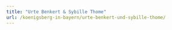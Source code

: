 ```yaml
---
title: "Urte Benkert & Sybille Thome"
url: /koenigsberg-in-bayern/urte-benkert-und-sybille-thome/
---
```

